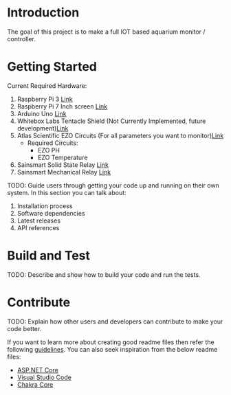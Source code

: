 # Introduction 
The goal of this project is to make a full IOT based aquarium monitor / controller.  

# Getting Started
Current Required Hardware:
1. Raspberry Pi 3 [Link](https://www.amazon.com/ELEMENT-Element14-Raspberry-Pi-Motherboard/dp/B07BDR5PDW/ref=sr_1_3?s=pc&ie=UTF8&qid=1537397089&sr=1-3&keywords=raspberry+pi+3+b%2B)
2. Raspberry Pi 7 Inch screen [Link](https://www.amazon.com/Raspberry-Pi-7-Touchscreen-Display/dp/B0153R2A9I/ref=sr_1_3?s=electronics&ie=UTF8&qid=1537397181&sr=1-3&keywords=raspberry+pi+screen)
3. Arduino Uno [Link](https://www.amazon.com/Arduino-A000066-ARDUINO-UNO-R3/dp/B008GRTSV6/ref=sr_1_3?s=electronics&ie=UTF8&qid=1537397251&sr=1-3&keywords=arduino+uno)
4. Whitebox Labs Tentacle Shield (Not Currently Implemented, future development)[Link](https://www.whiteboxes.ch/shop/tentacle/?v=7516fd43adaa)
5. Atlas Scientific EZO Circuits (For all parameters you want to monitor)[Link](https://www.atlas-scientific.com/)
    - Required Circuits:
        - EZO PH
        - EZO Temperature
6. Sainsmart Solid State Relay [Link](https://www.amazon.com/gp/product/B006J4G45G/ref=oh_aui_detailpage_o00_s00?ie=UTF8&psc=1)
7. Sainsmart Mechanical Relay [Link](https://www.amazon.com/gp/product/B0057OC5O8/ref=oh_aui_detailpage_o00_s00?ie=UTF8&psc=1)

TODO: Guide users through getting your code up and running on their own system. In this section you can talk about:
1.	Installation process
2.	Software dependencies
3.	Latest releases
4.	API references

# Build and Test
TODO: Describe and show how to build your code and run the tests. 

# Contribute
TODO: Explain how other users and developers can contribute to make your code better. 

If you want to learn more about creating good readme files then refer the following [guidelines](https://www.visualstudio.com/en-us/docs/git/create-a-readme). You can also seek inspiration from the below readme files:
- [ASP.NET Core](https://github.com/aspnet/Home)
- [Visual Studio Code](https://github.com/Microsoft/vscode)
- [Chakra Core](https://github.com/Microsoft/ChakraCore)